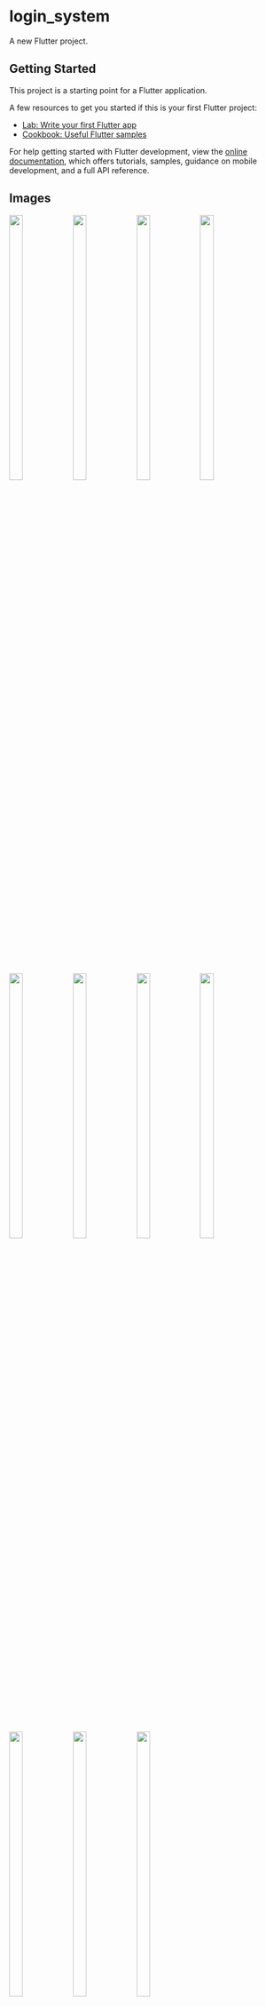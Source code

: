 # login_system

A new Flutter project.

## Getting Started

This project is a starting point for a Flutter application.

A few resources to get you started if this is your first Flutter project:

- [Lab: Write your first Flutter app](https://docs.flutter.dev/get-started/codelab)
- [Cookbook: Useful Flutter samples](https://docs.flutter.dev/cookbook)

For help getting started with Flutter development, view the
[online documentation](https://docs.flutter.dev/), which offers tutorials,
samples, guidance on mobile development, and a full API reference.






## Images
<p float="center">


<img src="https://user-images.githubusercontent.com/119717450/226526548-78420cef-4e6c-4fc9-aaca-05677b70c337.png" width=22% height=35%>
<img src="https://user-images.githubusercontent.com/119717450/226525571-bcb77580-f111-4d02-97e9-017ef8d0f0ba.png" width=22% height=35%>
<img src="https://user-images.githubusercontent.com/119717450/226525563-9160cd73-056e-483b-8875-0b0990f22079.png" width=22% height=35%>
<img src="https://user-images.githubusercontent.com/119717450/226525554-3dedab7b-7442-4f31-8953-4d19de7ca805.png" width=22% height=35%>
<img src="https://user-images.githubusercontent.com/119717450/226525578-2906fc91-c0f5-4f46-ab52-6bb0605967ba.png" width=22% height=35%>
<img src="https://user-images.githubusercontent.com/119717450/226525585-a4a650ff-576e-4b9e-af0b-ce2acbbf77f1.png" width=22% height=35%>
<img src="https://user-images.githubusercontent.com/119717450/226525580-78147a37-0148-415f-9179-303f28d20145.png" width=22% height=35%>
<img src="https://user-images.githubusercontent.com/119717450/226525561-3214a1cc-1f9c-4b0b-9436-89e45b1f65c2.png" width=22% height=35%>
<img src="https://user-images.githubusercontent.com/119717450/226525568-ca75d61c-f1aa-4a20-b476-a564735ffe17.png" width=22% height=35%>
<img src="https://user-images.githubusercontent.com/119717450/226525575-fe747f34-8867-439c-9ee8-3ac78bc32023.png" width=22% height=35%>
<img src="https://user-images.githubusercontent.com/119717450/226525558-4487e53a-1f51-49bd-9f69-b8692c7b63dd.png" width=22% height=35%>









</p>
  
